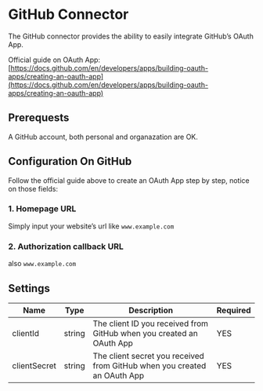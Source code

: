 # GitHub Connector

The GitHub connector provides the ability to easily integrate GitHub’s OAuth App.

Official guide on OAuth App: [https://docs.github.com/en/developers/apps/building-oauth-apps/creating-an-oauth-app](https://docs.github.com/en/developers/apps/building-oauth-apps/creating-an-oauth-app)

## Prerequests

A GitHub account, both personal and organazation are OK.

## Configuration On GitHub

Follow the official guide above to create an OAuth App step by step, notice on those fields:

### 1. Homepage URL

Simply input your website’s url like `www.example.com` 

### 2. Authorization callback URL

also `www.example.com`

## Settings

Name | Type | Description | Required 
------------ | ------------ | ------------- | ---
clientId | string | The client ID you received from GitHub when you created an OAuth App | YES
clientSecret | string | The client secret you received from GitHub when you created an OAuth App | YES
